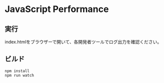 # JavaScript Performance

## 実行
index.htmlをブラウザーで開いて、各開発者ツールでログ出力を確認ください。

## ビルド
```
npm install
npm run watch
```



